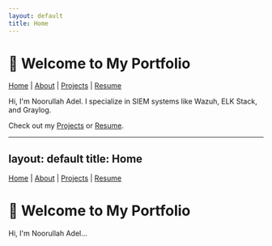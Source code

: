 ```yaml
---
layout: default
title: Home
---
```


# 👋 Welcome to My Portfolio

[Home](index.md) | [About](about.md) | [Projects](projects.md) | [Resume](resume.md)

Hi, I'm Noorullah Adel. I specialize in SIEM systems like Wazuh, ELK Stack, and Graylog.

Check out my [Projects](projects.md) or [Resume](resume.md).

---
layout: default
title: Home
---
<link rel="stylesheet" href="assets/style.css">

<nav>
  <a href="index.html">Home</a> |
  <a href="about.html">About</a> |
  <a href="projects.html">Projects</a> |
  <a href="resume.html">Resume</a>
</nav>

# 👋 Welcome to My Portfolio

Hi, I'm Noorullah Adel...

